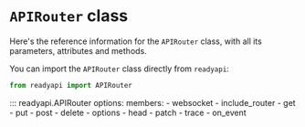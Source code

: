 # `APIRouter` class

Here's the reference information for the `APIRouter` class, with all its parameters, attributes and methods.

You can import the `APIRouter` class directly from `readyapi`:

```python
from readyapi import APIRouter
```

::: readyapi.APIRouter
    options:
        members:
            - websocket
            - include_router
            - get
            - put
            - post
            - delete
            - options
            - head
            - patch
            - trace
            - on_event
